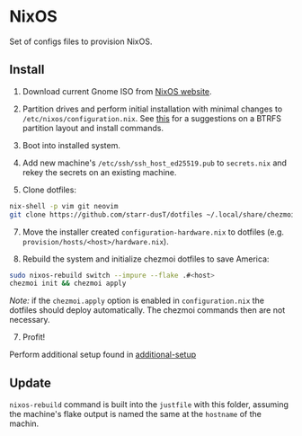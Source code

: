 # NixOS

Set of configs files to provision NixOS.

## Install

1. Download current Gnome ISO from [NixOS website](https://nixos.org/download/).

2. Partition drives and perform initial installation with minimal changes to `/etc/nixos/configuration.nix`. See [this](https://nixos.wiki/wiki/Btrfs) for a suggestions on a BTRFS partition layout and install commands. 

4. Boot into installed system.

5. Add new machine's `/etc/ssh/ssh_host_ed25519.pub` to `secrets.nix` and rekey the secrets on an existing machine.

6. Clone dotfiles:

```bash
nix-shell -p vim git neovim
git clone https://github.com/starr-dusT/dotfiles ~/.local/share/chezmoi 
```
   
7. Move the installer created `configuration-hardware.nix` to dotfiles (e.g. `provision/hosts/<host>/hardware.nix`).

6. Rebuild the system and initialize chezmoi dotfiles to save America:

```bash
sudo nixos-rebuild switch --impure --flake .#<host>
chezmoi init && chezmoi apply
```
*Note:* if the `chezmoi.apply` option is enabled in `configuration.nix` the dotfiles should deploy automatically. The chezmoi commands then are not necessary.

7. Profit!

Perform additional setup found in [additional-setup](additional-setup.md)

## Update

`nixos-rebuild` command is built into the `justfile` with this folder, assuming the machine's flake output is named the same at the `hostname` of the machin.
